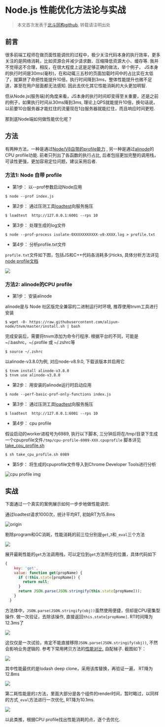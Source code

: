 # Node.js 性能优化方法论与实战

> 本文首次发表于[北斗同构github](https://github.com/alibaba/beidou/blob/master/packages/beidou-docs/articles/node-performance-optimization.md), 转载请注明出处

## 前言
很多前端工程师在做页面性能调优的过程中，极少关注代码本身的执行效率，更多关注的是网络消耗，比如资源合并减少请求数、压缩降低资源大小、缓存等. 我并不觉得这不合理，相反，在很大程度上这是足够正确的做法，举个例子， JS本身的执行时间是30ms(毫秒)，在和动辄三五秒的页面加载时间中的占比实在太低了，就算拼了命把性能提升10倍，执行时间降到3ms，整体性能提升也微不足道，甚至在用户层面都无法感知. 因此去优化其它性能消耗的大头更加明智.

但从Node.js(服务端)的角度来看，JS本身的执行时间却变得至关重要，还是之前的例子，如果执行时间从30ms降到3ms, 理论上QPS就能提升10倍，换句话说，以前要10台服务器才能扛住的流量现在1台服务器就能扛住，而且响应时间更短.

那到底Node端如何做性能优化呢？

## 方法

有两种方法，一种是通过[Node/V8自带的profile能力](https://nodejs.org/uk/docs/guides/simple-profiling/) , 另一种是通过[alinode](http://alinode.alibaba-inc.com/)的 CPU profile功能. 前者只列出了各函数的执行占比, 后者包括更加完整的调用栈，可读性更强，更加容易定位问题，建议采用后者.

### 方法1: Node 自带 profile

* 第1步： 以--prof参数启动Node应用

```
$ node --prof index.js
```

* 第2步： 通过压测工具[loadtest](https://github.com/alexfernandez/loadtest)向服务施压

```
$ loadtest  http://127.0.0.1:6001 --rps 10
```

* 第3步： 处理生成的log文件

```
$ node --prof-process isolate-0XXXXXXXXXXX-v8-XXXX.log > profile.txt 
```

* 第4步： 分析profile.txt文件

`profile.txt`文件如下图，包括JS和C++代码各消耗多少ticks, 具体分析方法详见[node profile文档](https://nodejs.org/uk/docs/guides/simple-profiling/)

![](https://img.alicdn.com/tfs/TB1GCXbilfH8KJjy1XbXXbLdXXa-742-470.png)

### 方法2: alinode的CPU profile

* 第1步： 安装alinode

alinode是与 Node 社区版完全兼容的二进制运行时环境, 推荐使用tnvm工具进行安装

```
$ wget -O- https://raw.githubusercontent.com/aliyun-node/tnvm/master/install.sh | bash

```

完成安装后，需要将tnvm添加为命令行程序. 根据平台的不同，可能是~/.bashrc，~/.profile 或 ~/.zshrc等

```
$ source ~/.zshrc
```

以alinode-v3.8.0为例, 对应node-v8.9.0, 下载该版本并启用它

```
$ tnvm install alinode-v3.8.0
$ tnvm use alinode-v3.8.0

```

* 第2步： 用安装的alinode运行时启动应用

```
$ node --perf-basic-prof-only-functions index.js
```

* 第3步： 通过压测工具[loadtest](https://github.com/alexfernandez/loadtest)向服务施压

```
$ loadtest  http://127.0.0.1:6001 --rps 10
```

* 第4步： cpu profile

假设启动的worker进程号为6989, 执行以下脚本, 三分钟后将在/tmp/目录下生成一个cpuprofile文件`/tmp/cpu-profile-6989-XXX.cpuprofile`
脚本详见[take_cpu_profile.sh](https://github.com/alibaba/beidou/blob/master/scripts/take_cpu_profile.sh)

```
$ sh take_cpu_profile.sh 6989
```

* 第5步： 将生成的cpuprofile文件导入到Chrome Developer Tools进行分析

![cpu profile img](https://img.alicdn.com/tfs/TB1GwBRilTH8KJjy0FiXXcRsXXa-968-484.png)

## 实战

下面通过一个真实的案例展示如何一步步地做性能调优.

通过loadtest请求1000次，统计平均RT, 初始RT为15.8ms

![origin](https://img.alicdn.com/tfs/TB1Qpmnih6I8KJjy0FgXXXXzVXa-828-394.png)

剔除program和GC消耗，性能消耗的前三位分别是`get`,`J`和`_eval`三个方法

![](https://img.alicdn.com/tfs/TB1K1t3igvD8KJjy0FlXXagBFXa-1048-570.png)

展开最耗性能的`get`方法调用栈，可以定位到`get`方法所在的位置，具体代码如下

```javascript
{
    key: 'get',
    value: function get(propName) {
      if (!this.state[propName]) {
        return null;
      }
      return JSON.parse(JSON.stringify(this.state[propName]));
    }
  }
```

方法体中，`JSON.parse(JSON.stringify(obj))`虽然使用便捷，但却是CPU密集型操作. 做一次验证，去除该操作, 直接返回`this.state[propName]`. RT时间降为12.3ms了

![](https://img.alicdn.com/tfs/TB17HVOicrI8KJjy0FhXXbfnpXa-810-375.png)

这仅仅是一次试验，肯定不能直接移除`JSON.parse(JSON.stringify(obj))`, 不然会影响业务逻辑的. 参考下常用拷贝方法的[性能对比](http://jsben.ch/bWfk9), 自配梯子. 截图如下：

![](https://img.alicdn.com/tfs/TB1bgXqilfH8KJjy1XbXXbLdXXa-2794-1376.png)

其中性能最优的是lodash deep clone，采用该库替换，再验证一遍， RT降为12.8ms

![](https://img.alicdn.com/tfs/TB18FXtilfH8KJjy1XbXXbLdXXa-810-378.png)

第二耗性能是的`J`方法，里面大部分是各个组件的render时间，暂时略过，以同样的方式`_eval`方法进行一次优化, RT降为10.1ms.

![](https://img.alicdn.com/tfs/TB1Ne2DfOqAXuNjy1XdXXaYcVXa-810-378.png)

以此类推，根据CPU profile找出性能消耗的点，逐个去优化.